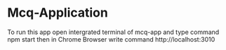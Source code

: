 # Mcq-Application
To run this app open intergrated terminal of mcq-app and type command npm start 
then in Chrome Browser write command http://localhost:3010 
